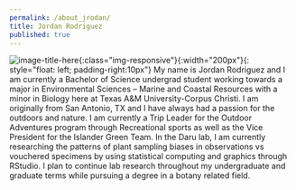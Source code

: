```yaml
---
permalink: /about_jrodan/
title: Jordan Rodriguez
published: true
---
```


![image-title-here](/assets/images/jordan.jpg){:class="img-responsive"}{:width="200px"}{: style="float: left; padding-right:10px"}
My name is Jordan Rodriguez and I am currently a Bachelor of Science undergrad student working towards a major in Environmental Sciences – Marine and Coastal Resources with a minor in Biology here at Texas A&M University-Corpus Christi. I am originally from San Antonio, TX and I have always had a passion for the outdoors and nature. I am currently a Trip Leader for the Outdoor Adventures program through Recreational sports as well as the Vice President for the Islander Green Team. In the Daru lab, I am currently researching the patterns of plant sampling biases in observations vs vouchered specimens by using statistical computing and graphics through RStudio. I plan to continue lab research throughout my undergraduate and graduate terms while pursuing a degree in a botany related field.